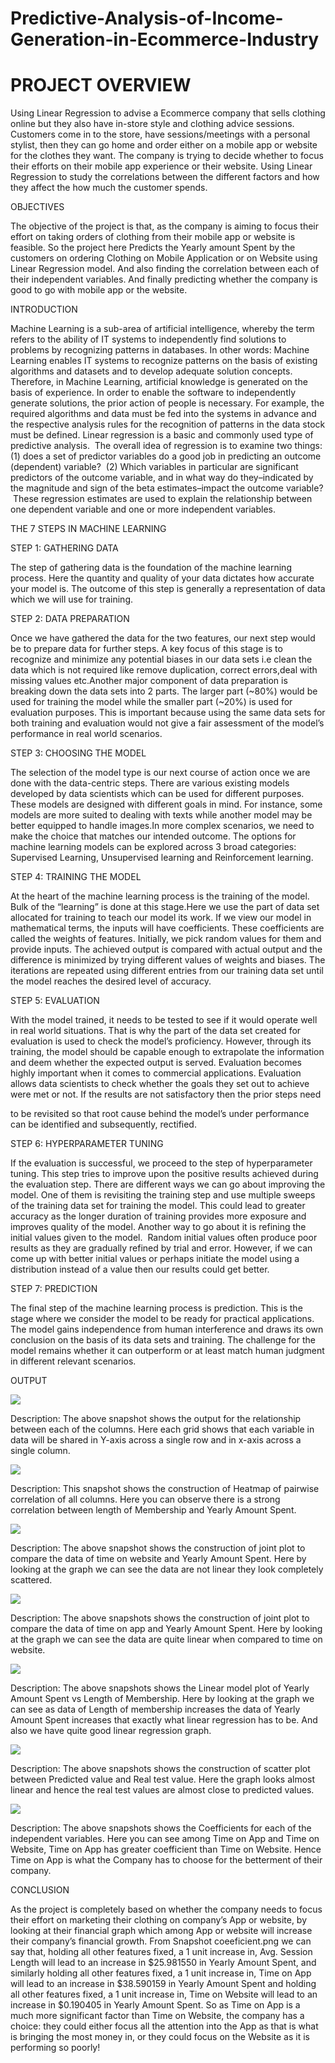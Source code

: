 # Predictive-Analysis-of-Income-Generation-in-Ecommerce-Industry
# PROJECT OVERVIEW
 Using Linear Regression to advise a Ecommerce company that sells clothing online but they also have in-store style and clothing advice sessions. Customers come in to the store, have sessions/meetings with a personal stylist, then they can go home and order either on a mobile app or website for the clothes they want. The company is trying to decide whether to focus their efforts on their mobile app experience or their website. Using Linear Regression to study the correlations between the different factors and how they affect the how much the customer spends.
 
 OBJECTIVES
 
The objective of the project is that, as the company is aiming to focus their effort on taking orders of clothing from their  mobile app  or website is feasible. So the project here Predicts the Yearly amount Spent by the customers on ordering Clothing on Mobile Application or on Website using Linear Regression model. And also finding the correlation between each of  their independent variables. And finally predicting whether the company is good to go with mobile app or the website.

INTRODUCTION

Machine Learning is a sub-area of artificial intelligence, whereby the term refers to the ability of IT systems to independently find solutions to problems by recognizing patterns in databases. In other words: Machine Learning enables IT systems to recognize patterns on the basis of existing algorithms and datasets and to develop adequate solution concepts. Therefore, in Machine Learning, artificial knowledge is generated on the basis of experience. In order to enable the software to independently generate solutions, the prior action of people is necessary. For example, the required algorithms and data must be fed into the systems in advance and the respective analysis rules for the recognition of patterns in the data stock must be defined.
Linear regression is a basic and commonly used type of predictive analysis.  The overall idea of regression is to examine two things: (1) does a set of predictor variables do a good job in predicting an outcome (dependent) variable?  (2) Which variables in particular are significant predictors of the outcome variable, and in what way do they–indicated by the magnitude and sign of the beta estimates–impact the outcome variable?  These regression estimates are used to explain the relationship between one dependent variable and one or more independent variables.

THE 7 STEPS IN MACHINE LEARNING

STEP 1: GATHERING DATA

The step of gathering data is the foundation of the machine learning process. Here the quantity and quality of your data dictates how accurate your model is. The outcome of this step is generally a representation of data which we will use for training.

STEP 2: DATA PREPARATION

Once we have gathered the data for the two features, our next step would be to prepare data for further steps. A key focus of this stage is to recognize and minimize any potential biases in our data sets i.e clean the data which is not required like remove duplication, correct errors,deal with missing values etc.Another major component of data preparation is breaking down the data sets into 2 parts. The larger part (~80%) would be used for training the model while the smaller part (~20%) is used for evaluation purposes. This is important because using the same data sets for both training and evaluation would not give a fair assessment of the model’s performance in real world scenarios.

STEP 3: CHOOSING THE MODEL

The selection of the model type is our next course of action once we are done with the data-centric steps. There are various existing models developed by data scientists which can be used for different purposes. These models are designed with different goals in mind. For instance, some models are more suited to dealing with texts while another model may be better equipped to handle images.In more complex scenarios, we need to make the choice that matches our intended outcome. The options for machine learning models can be explored across 3 broad categories: Supervised Learning, Unsupervised learning and Reinforcement learning.

STEP 4: TRAINING THE MODEL

At the heart of the machine learning process is the training of the model. Bulk of the “learning” is done at this stage.Here we use the part of data set allocated for training to teach our model its work. If we view our model in mathematical terms, the inputs will have coefficients. These coefficients are called the weights of features. Initially, we pick random values for them and provide inputs. The achieved output is compared with actual output and the difference is minimized by trying different values of weights and biases. The iterations are repeated using different entries from our training data set until the model reaches the desired level of accuracy.

STEP 5: EVALUATION

With the model trained, it needs to be tested to see if it would operate well in real world situations. That is why the part of the data set created for evaluation is used to check the model’s proficiency. However, through its training, the model should be capable enough to extrapolate the information and deem whether the expected output is served. Evaluation becomes highly important when it comes to commercial applications. Evaluation allows data scientists to check whether the goals they set out to achieve were met or not. If the results are not satisfactory then the prior steps need 


to be revisited so that root cause behind the model’s under performance can be identified and subsequently, rectified.

STEP 6: HYPERPARAMETER TUNING

If the evaluation is successful, we proceed to the step of hyperparameter tuning. This step tries to improve upon the positive results achieved during the evaluation step. There are different ways we can go about improving the model. One of them is revisiting the training step and use multiple sweeps of the training data set for training the model. This could lead to greater accuracy as the longer duration of training provides more exposure and improves quality of the model. Another way to go about it is refining the initial values given to the model.  Random initial values often produce poor results as they are gradually refined by trial and error. However, if we can come up with better initial values or perhaps initiate the model using a distribution instead of a value then our results could get better.

STEP 7: PREDICTION

The final step of the machine learning process is prediction. This is the stage where we consider the model to be ready for practical applications. The model gains independence from human interference and draws its own conclusion on the basis of its data sets and training. The challenge for the model remains whether it can outperform or at least match human judgment in different relevant scenarios.

OUTPUT

![](https://github.com/ranjanashivarudra/Predictive-Analysis-of-Income-Generation-in-Ecommerce-Industry/blob/main/relationship%20of%20each%20col.png)

Description: The above snapshot shows the output for the relationship between each of the columns. Here each grid shows that each variable in data will be shared in Y-axis across a single row and in x-axis across a single column.

![](https://github.com/ranjanashivarudra/Predictive-Analysis-of-Income-Generation-in-Ecommerce-Industry/blob/main/heatmap%20corr.png)

Description: This snapshot shows the construction of Heatmap of pairwise correlation of all columns. Here you can observe there is a strong correlation between length of Membership and Yearly Amount Spent.

![](https://github.com/ranjanashivarudra/Predictive-Analysis-of-Income-Generation-in-Ecommerce-Industry/blob/main/yearly%20vs%20web.png)

Description: The above snapshot shows the construction of joint plot to compare the data of time on website and Yearly Amount Spent. Here by looking at the graph we can see the data are not linear they look completely scattered.

![](https://github.com/ranjanashivarudra/Predictive-Analysis-of-Income-Generation-in-Ecommerce-Industry/blob/main/yearly%20vs%20app.png)

Description: The above snapshots shows the construction of joint plot to compare the data of time on app and Yearly Amount Spent. Here by looking at the graph we can see the data are quite linear when compared to time on website.

![](https://github.com/ranjanashivarudra/Predictive-Analysis-of-Income-Generation-in-Ecommerce-Industry/blob/main/yearly%20vvs%20member.png)

Description: The above snapshots shows the Linear model plot of Yearly Amount Spent vs Length of Membership. Here by looking at the graph we can see as data of Length of membership increases the data of Yearly Amount Spent increases that exactly what linear regression has to be. And also we have quite good linear regression graph. 

![](https://github.com/ranjanashivarudra/Predictive-Analysis-of-Income-Generation-in-Ecommerce-Industry/blob/main/Predicted%20value%20vs%20Real%20test%20value.png)

Description:  The above snapshots shows the construction of scatter plot  between Predicted value and Real test value. Here the graph looks almost linear and hence the real test values are almost close to predicted values.

![](https://github.com/ranjanashivarudra/Predictive-Analysis-of-Income-Generation-in-Ecommerce-Industry/blob/main/coefficient.png)

Description: The above snapshots shows the Coefficients for each of the independent variables. Here you can see among Time on App and Time on Website, Time on App has greater coefficient than Time on Website. Hence Time on App is what the Company has to choose for the betterment of their company.

CONCLUSION

As the project is completely based on whether the company needs to focus their effort on marketing their clothing on company’s App or website, by looking at their financial graph which among App or website will increase their company’s financial growth. From Snapshot coeeficient.png we can say that, holding all other features fixed, a 1 unit increase in, Avg. Session Length will lead to an increase in $25.981550 in Yearly Amount Spent, and similarly holding all other features fixed, a 1 unit increase in, Time on App will lead to an increase in $38.590159 in Yearly Amount Spent and holding all other features fixed, a 1 unit increase in, Time on Website will lead to an increase in $0.190405 in Yearly Amount Spent.
So as Time on App is a much more significant factor than Time on Website, the company has a choice: they could either focus all the attention into the App as that is what is bringing the most money in, or they could focus on the Website as it is performing so poorly!

